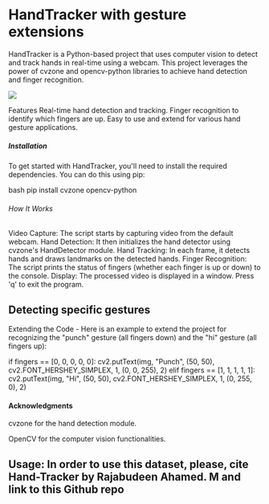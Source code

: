 # HandTracker with gesture extensions

HandTracker is a Python-based project that uses computer vision to detect and track hands in real-time using a webcam. This project leverages the power of cvzone and opencv-python libraries to achieve hand detection and finger recognition.


![](hand-tracker.gif)


Features
Real-time hand detection and tracking.
Finger recognition to identify which fingers are up.
Easy to use and extend for various hand gesture applications.

##### Installation

To get started with HandTracker, you'll need to install the required dependencies. You can do this using pip:

bash
pip install cvzone opencv-python

###### How It Works
Video Capture: The script starts by capturing video from the default webcam.
Hand Detection: It then initializes the hand detector using cvzone's HandDetector module.
Hand Tracking: In each frame, it detects hands and draws landmarks on the detected hands.
Finger Recognition: The script prints the status of fingers (whether each finger is up or down) to the console.
Display: The processed video is displayed in a window. Press 'q' to exit the program.

## Detecting specific gestures
Extending the Code - 
Here is an example to extend the project for recognizing the "punch" gesture (all fingers down) and the "hi" gesture (all fingers up):

if fingers == [0, 0, 0, 0, 0]:
    cv2.putText(img, "Punch", (50, 50), cv2.FONT_HERSHEY_SIMPLEX, 1, (0, 0, 255), 2)
elif fingers == [1, 1, 1, 1, 1]:
    cv2.putText(img, "Hi", (50, 50), cv2.FONT_HERSHEY_SIMPLEX, 1, (0, 255, 0), 2)



#### Acknowledgments

cvzone for the hand detection module.

OpenCV for the computer vision functionalities.

## Usage: In order to use this dataset, please, cite Hand-Tracker by Rajabudeen Ahamed. M and link to this Github repo
